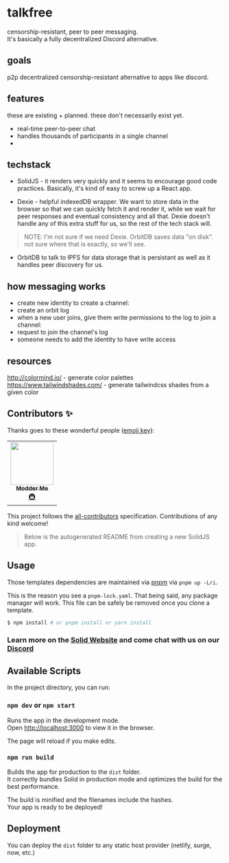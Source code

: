 # talkfree
censorship-resistant, peer to peer messaging.
<br/>
It's basically a fully decentralized Discord alternative.


## goals

p2p decentralized censorship-resistant alternative to apps like discord.

## features
these are existing + planned. these don't necessarily exist yet.
<ul>
    <li>
real-time peer-to-peer chat
    </li>
    <li>
handles thousands of participants in a single channel
    </li>
    <li>
    </li>
</ul>


## techstack
- SolidJS - it renders very quickly and it seems to encourage good code practices. Basically, it's kind of easy to screw up a React app. 

- Dexie - helpful indexedDB wrapper. We want to store data in the browser so that we can quickly fetch it and render it, while we wait for peer responses and eventual consistency and all that. Dexie doesn't handle any of this extra stuff for us, so the rest of the tech stack will.
> NOTE: I'm not sure if we need Dexie. OrbitDB saves data "on disk". not sure where that is exactly, so we'll see.

- OrbitDB to talk to IPFS for data storage that is persistant as well as it handles peer discovery for us.

## how messaging works
- create new identity
to create a channel:
- create an orbit log
- when a new user joins, give them write permissions to the log
to join a channel:
- request to join the channel's log
- someone needs to add the identity to have write access


## resources 
http://colormind.io/ - generate color palettes
https://www.tailwindshades.com/ - generate tailwindcss shades from a given color




## Contributors ✨

Thanks goes to these wonderful people ([emoji key](https://allcontributors.org/docs/en/emoji-key)):

<!-- ALL-CONTRIBUTORS-LIST:START - Do not remove or modify this section -->
<!-- prettier-ignore-start -->
<!-- markdownlint-disable -->
<table>
  <tr>
    <td align="center"><a href="https://moddermeht.ml"><img src="https://avatars.githubusercontent.com/u/14153763?v=4?s=100" width="100px;" alt=""/><br /><sub><b>Modder Me</b></sub></a><br /><a href="#infra-modderme123" title="Infrastructure (Hosting, Build-Tools, etc)">🚇</a></td>
  </tr>
</table>

<!-- markdownlint-restore -->
<!-- prettier-ignore-end -->

<!-- ALL-CONTRIBUTORS-LIST:END -->

This project follows the [all-contributors](https://github.com/all-contributors/all-contributors) specification. Contributions of any kind welcome!














> Below is the autogenerated README from creating a new SolidJS app.
## Usage

Those templates dependencies are maintained via [pnpm](https://pnpm.js.org/) via `pnpm up -Lri`.

This is the reason you see a `pnpm-lock.yaml`. That being said, any package manager will work. This file can be safely be removed once you clone a template.

```bash
$ npm install # or pnpm install or yarn install
```
### Learn more on the [Solid Website](https://solidjs.com) and come chat with us on our [Discord](https://discord.com/invite/solidjs)

## Available Scripts

In the project directory, you can run:

### `npm dev` or `npm start`

Runs the app in the development mode.<br>
Open [http://localhost:3000](http://localhost:3000) to view it in the browser.

The page will reload if you make edits.<br>

### `npm run build`

Builds the app for production to the `dist` folder.<br>
It correctly bundles Solid in production mode and optimizes the build for the best performance.

The build is minified and the filenames include the hashes.<br>
Your app is ready to be deployed!

## Deployment

You can deploy the `dist` folder to any static host provider (netlify, surge, now, etc.)
